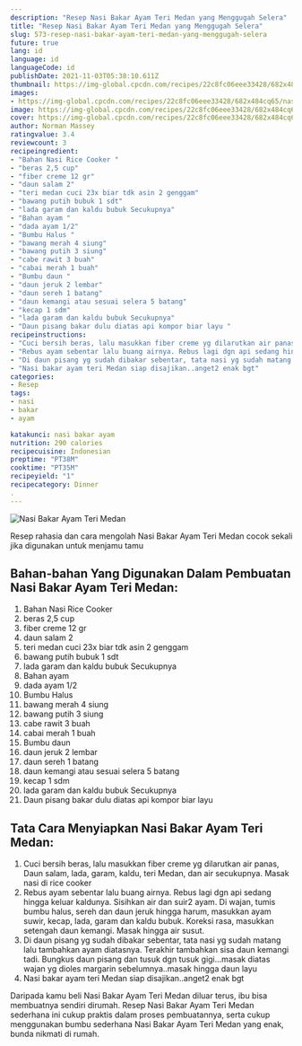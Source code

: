```yaml
---
description: "Resep Nasi Bakar Ayam Teri Medan yang Menggugah Selera"
title: "Resep Nasi Bakar Ayam Teri Medan yang Menggugah Selera"
slug: 573-resep-nasi-bakar-ayam-teri-medan-yang-menggugah-selera
future: true
lang: id
language: id
languageCode: id
publishDate: 2021-11-03T05:38:10.611Z 
thumbnail: https://img-global.cpcdn.com/recipes/22c8fc06eee33428/682x484cq65/nasi-bakar-ayam-teri-medan-foto-resep-utama.png
images:
- https://img-global.cpcdn.com/recipes/22c8fc06eee33428/682x484cq65/nasi-bakar-ayam-teri-medan-foto-resep-utama.png
image: https://img-global.cpcdn.com/recipes/22c8fc06eee33428/682x484cq65/nasi-bakar-ayam-teri-medan-foto-resep-utama.png
cover: https://img-global.cpcdn.com/recipes/22c8fc06eee33428/682x484cq65/nasi-bakar-ayam-teri-medan-foto-resep-utama.png
author: Norman Massey
ratingvalue: 3.4
reviewcount: 3
recipeingredient:
- "Bahan Nasi Rice Cooker "
- "beras 2,5 cup"
- "fiber creme 12 gr"
- "daun salam 2"
- "teri medan cuci 23x biar tdk asin 2 genggam"
- "bawang putih bubuk 1 sdt"
- "lada garam dan kaldu bubuk Secukupnya"
- "Bahan ayam "
- "dada ayam 1/2"
- "Bumbu Halus "
- "bawang merah 4 siung"
- "bawang putih 3 siung"
- "cabe rawit 3 buah"
- "cabai merah 1 buah"
- "Bumbu daun "
- "daun jeruk 2 lembar"
- "daun sereh 1 batang"
- "daun kemangi atau sesuai selera 5 batang"
- "kecap 1 sdm"
- "lada garam dan kaldu bubuk Secukupnya"
- "Daun pisang bakar dulu diatas api kompor biar layu "
recipeinstructions:
- "Cuci bersih beras, lalu masukkan fiber creme yg dilarutkan air panas, Daun salam, lada, garam, kaldu, teri Medan, dan air secukupnya. Masak nasi di rice cooker"
- "Rebus ayam sebentar lalu buang airnya. Rebus lagi dgn api sedang hingga keluar kaldunya. Sisihkan air dan suir2 ayam. Di wajan, tumis bumbu halus, sereh dan daun jeruk hingga harum, masukkan ayam suwir, kecap, lada, garam dan kaldu bubuk. Koreksi rasa, masukkan setengah daun kemangi. Masak hingga air susut."
- "Di daun pisang yg sudah dibakar sebentar, tata nasi yg sudah matang lalu tambahkan ayam diatasnya. Terakhir tambahkan sisa daun kemangi tadi. Bungkus daun pisang dan tusuk dgn tusuk gigi...masak diatas wajan yg dioles margarin sebelumnya..masak hingga daun layu"
- "Nasi bakar ayam teri Medan siap disajikan..anget2 enak bgt"
categories:
- Resep
tags:
- nasi
- bakar
- ayam

katakunci: nasi bakar ayam 
nutrition: 290 calories
recipecuisine: Indonesian
preptime: "PT38M"
cooktime: "PT35M"
recipeyield: "1"
recipecategory: Dinner
. 
---
```



![Nasi Bakar Ayam Teri Medan](https://img-global.cpcdn.com/recipes/22c8fc06eee33428/682x484cq65/nasi-bakar-ayam-teri-medan-foto-resep-utama.png)

Resep rahasia dan cara mengolah  Nasi Bakar Ayam Teri Medan cocok sekali jika digunakan untuk menjamu tamu

<!--inarticleads1-->

## Bahan-bahan Yang Digunakan Dalam Pembuatan Nasi Bakar Ayam Teri Medan:

1. Bahan Nasi Rice Cooker 
1. beras 2,5 cup
1. fiber creme 12 gr
1. daun salam 2
1. teri medan cuci 23x biar tdk asin 2 genggam
1. bawang putih bubuk 1 sdt
1. lada garam dan kaldu bubuk Secukupnya
1. Bahan ayam 
1. dada ayam 1/2
1. Bumbu Halus 
1. bawang merah 4 siung
1. bawang putih 3 siung
1. cabe rawit 3 buah
1. cabai merah 1 buah
1. Bumbu daun 
1. daun jeruk 2 lembar
1. daun sereh 1 batang
1. daun kemangi atau sesuai selera 5 batang
1. kecap 1 sdm
1. lada garam dan kaldu bubuk Secukupnya
1. Daun pisang bakar dulu diatas api kompor biar layu 



<!--inarticleads2-->

## Tata Cara Menyiapkan Nasi Bakar Ayam Teri Medan:

1. Cuci bersih beras, lalu masukkan fiber creme yg dilarutkan air panas, Daun salam, lada, garam, kaldu, teri Medan, dan air secukupnya. Masak nasi di rice cooker
1. Rebus ayam sebentar lalu buang airnya. Rebus lagi dgn api sedang hingga keluar kaldunya. Sisihkan air dan suir2 ayam. Di wajan, tumis bumbu halus, sereh dan daun jeruk hingga harum, masukkan ayam suwir, kecap, lada, garam dan kaldu bubuk. Koreksi rasa, masukkan setengah daun kemangi. Masak hingga air susut.
1. Di daun pisang yg sudah dibakar sebentar, tata nasi yg sudah matang lalu tambahkan ayam diatasnya. Terakhir tambahkan sisa daun kemangi tadi. Bungkus daun pisang dan tusuk dgn tusuk gigi...masak diatas wajan yg dioles margarin sebelumnya..masak hingga daun layu
1. Nasi bakar ayam teri Medan siap disajikan..anget2 enak bgt




Daripada kamu beli  Nasi Bakar Ayam Teri Medan  diluar terus, ibu  bisa membuatnya sendiri dirumah. Resep  Nasi Bakar Ayam Teri Medan  sederhana ini cukup praktis dalam proses pembuatannya, serta cukup menggunakan bumbu sederhana  Nasi Bakar Ayam Teri Medan  yang enak, bunda nikmati di rumah.
